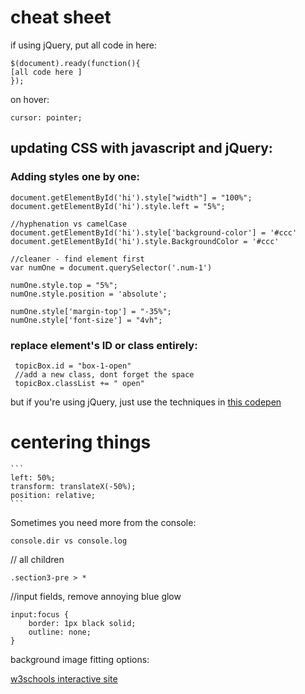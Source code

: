 # cheat sheet

if using jQuery, put all code in here:
  ```
  $(document).ready(function(){ 
  [all code here ] 
  });
  ```

on hover:

```cursor: pointer;```


## updating CSS with javascript and jQuery:

### Adding styles one by one:

  ```
  document.getElementById('hi').style["width"] = "100%";
  document.getElementById('hi').style.left = "5%";
 
  //hyphenation vs camelCase
  document.getElementById('hi').style['background-color'] = '#ccc'
  document.getElementById('hi').style.BackgroundColor = '#ccc'
  ```


  ```
  //cleaner - find element first
  var numOne = document.querySelector('.num-1')

  numOne.style.top = "5%";
  numOne.style.position = 'absolute';
  
  numOne.style['margin-top'] = "-35%";
  numOne.style['font-size'] = "4vh";

   ```
### replace element's ID or class entirely:
 ```
  topicBox.id = "box-1-open"
  //add a new class, dont forget the space
  topicBox.classList += " open"

  ```
  but if you're using jQuery, just use the techniques in [this codepen](http://codepen.io/evejweinberg/pen/oByXXQ)
  
  
# centering things
  
    ```
    left: 50%;
    transform: translateX(-50%);
    position: relative;
    ```
    
      
    

Sometimes you need more from the console:

```console.dir vs console.log```


  


// all children
```
.section3-pre > *
```


//input fields, remove annoying blue glow
```
input:focus {
    border: 1px black solid;
    outline: none;
}

```

background image fitting options:

[w3schools interactive site](http://www.w3schools.com/cssref/playit.asp?filename=playcss_background-size&preval=contain)
